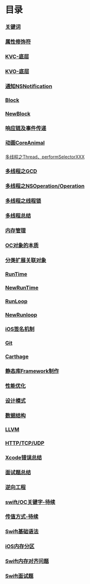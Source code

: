 #  目录

### [关键词](https://github.com/WGFcode/WGFcodeNotes/blob/master/WGFcodeNotes/WGReadMe/KeyWords.md)

### [属性修饰符](https://github.com/WGFcode/WGFcodeNotes/blob/master/WGFcodeNotes/WGReadMe/属性修饰符.md)

### [KVC-底层](https://github.com/WGFcode/WGFcodeNotes/blob/master/WGFcodeNotes/WGReadMe/KVC.md)

### [KVO-底层](https://github.com/WGFcode/WGFcodeNotes/blob/master/WGFcodeNotes/WGReadMe/KVO.md)

### [通知NSNotification](https://github.com/WGFcode/WGFcodeNotes/blob/master/WGFcodeNotes/WGReadMe/NSNotification.md)

### [Block](https://github.com/WGFcode/WGFcodeNotes/blob/master/WGFcodeNotes/WGReadMe/Block.md)

### [NewBlock](https://github.com/WGFcode/WGFcodeNotes/blob/master/WGFcodeNotes/WGReadMe/NewBlock.md)

### [响应链及事件传递](https://github.com/WGFcode/WGFcodeNotes/blob/master/WGFcodeNotes/WGReadMe/Response.md)

### [动画CoreAnimal](https://github.com/WGFcode/WGFcodeNotes/blob/master/WGFcodeNotes/WGReadMe/CoreAnimal.md)

###
[多线程之Thread、performSelectorXXX](https://github.com/WGFcode/WGFcodeNotes/blob/master/WGFcodeNotes/WGReadMe/NSThread.md)

### [多线程之GCD](https://github.com/WGFcode/WGFcodeNotes/blob/master/WGFcodeNotes/WGReadMe/GCD.md)

### [多线程之NSOperation/Operation](https://github.com/WGFcode/WGFcodeNotes/blob/master/WGFcodeNotes/WGReadMe/NSOperation.md)

### [多线程之线程锁](https://github.com/WGFcode/WGFcodeNotes/blob/master/WGFcodeNotes/WGReadMe/ThreadLock.md)

### [多线程总结](https://github.com/WGFcode/WGFcodeNotes/blob/master/WGFcodeNotes/WGReadMe/ThreadSummary.md)

### [内存管理](https://github.com/WGFcode/WGFcodeNotes/blob/master/WGFcodeNotes/WGReadMe/Memory.md)

### [OC对象的本质](https://github.com/WGFcode/WGFcodeNotes/blob/master/WGFcodeNotes/WGReadMe/OC对象的本质.md)

### [分类扩展关联对象](https://github.com/WGFcode/WGFcodeNotes/blob/master/WGFcodeNotes/WGReadMe/分类扩展关联对象.md)

### [RunTime](https://github.com/WGFcode/WGFcodeNotes/blob/master/WGFcodeNotes/WGReadMe/RunTime.md)

### [NewRunTime](https://github.com/WGFcode/WGFcodeNotes/blob/master/WGFcodeNotes/WGReadMe/NewRunTime.md)

### [RunLoop](https://github.com/WGFcode/WGFcodeNotes/blob/master/WGFcodeNotes/WGReadMe/RunLoop.md)

### [NewRunloop](https://github.com/WGFcode/WGFcodeNotes/blob/master/WGFcodeNotes/WGReadMe/NewRunloop.md)


### [iOS签名机制](https://github.com/WGFcode/WGFcodeNotes/blob/master/WGFcodeNotes/WGReadMe/iOS签名机制.md)

### [Git](https://github.com/WGFcode/WGFcodeNotes/blob/master/WGFcodeNotes/WGReadMe/git.md)

### [Carthage](https://github.com/WGFcode/WGFcodeNotes/blob/master/WGFcodeNotes/WGReadMe/Carthage.md)

### [静态库Framework制作](https://github.com/WGFcode/WGFcodeNotes/blob/master/WGFcodeNotes/WGReadMe/Framework.md)

### [性能优化](https://github.com/WGFcode/WGFcodeNotes/blob/master/WGFcodeNotes/WGReadMe/性能优化.md)

### [设计模式](https://github.com/WGFcode/WGFcodeNotes/blob/master/WGFcodeNotes/WGReadMe/设计模式.md)

### [数据结构](https://github.com/WGFcode/WGFcodeNotes/blob/master/WGFcodeNotes/WGReadMe/数据结构.md)

### [LLVM](https://github.com/WGFcode/WGFcodeNotes/blob/master/WGFcodeNotes/WGReadMe/LLVM.md)

### [HTTP/TCP/UDP](https://github.com/WGFcode/WGFcodeNotes/blob/master/WGFcodeNotes/WGReadMe/HTTPTCPUDP.md)

### [Xcode错误总结](https://github.com/WGFcode/WGFcodeNotes/blob/master/WGFcodeNotes/WGReadMe/Xcode错误总结.md)

### [面试题总结](https://github.com/WGFcode/WGFcodeNotes/blob/master/WGFcodeNotes/WGReadMe/face.md)

### [逆向工程](https://github.com/WGFcode/WGFcodeNotes/blob/master/WGFcodeNotes/WGReadMe/逆向工程.md)

### [swift/OC关键字-待续](https://github.com/WGFcode/WGFcodeNotes/blob/master/WGFcodeNotes/WGReadMe/KeyWord.md)

### [传值方式-待续](https://github.com/WGFcode/WGFcodeNotes/blob/master/WGFcodeNotes/WGReadMe/传值方式.md)

### [Swift基础语法](https://github.com/WGFcode/WGFcodeNotes/blob/master/WGFcodeNotes/WGReadMe/Swift基础语法.md)


### [iOS内存分区](https://github.com/WGFcode/WGFcodeNotes/blob/master/WGFcodeNotes/WGReadMe/iOS内存分区.md)

### [Swift内存对齐问题](https://github.com/WGFcode/WGFcodeNotes/blob/master/WGFcodeNotes/WGReadMe/Swift内存对齐问题.md)

### [Swift面试题](https://github.com/WGFcode/WGFcodeNotes/blob/master/WGFcodeNotes/WGReadMe/swift面试题.md)
